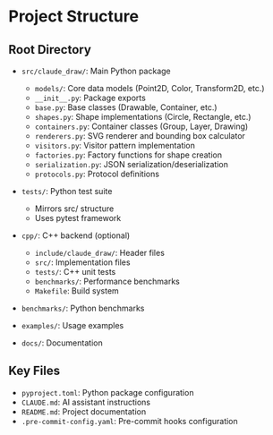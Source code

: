 # Project Structure

## Root Directory
- `src/claude_draw/`: Main Python package
  - `models/`: Core data models (Point2D, Color, Transform2D, etc.)
  - `__init__.py`: Package exports
  - `base.py`: Base classes (Drawable, Container, etc.)
  - `shapes.py`: Shape implementations (Circle, Rectangle, etc.)
  - `containers.py`: Container classes (Group, Layer, Drawing)
  - `renderers.py`: SVG renderer and bounding box calculator
  - `visitors.py`: Visitor pattern implementation
  - `factories.py`: Factory functions for shape creation
  - `serialization.py`: JSON serialization/deserialization
  - `protocols.py`: Protocol definitions

- `tests/`: Python test suite
  - Mirrors src/ structure
  - Uses pytest framework

- `cpp/`: C++ backend (optional)
  - `include/claude_draw/`: Header files
  - `src/`: Implementation files
  - `tests/`: C++ unit tests
  - `benchmarks/`: Performance benchmarks
  - `Makefile`: Build system

- `benchmarks/`: Python benchmarks
- `examples/`: Usage examples
- `docs/`: Documentation

## Key Files
- `pyproject.toml`: Python package configuration
- `CLAUDE.md`: AI assistant instructions
- `README.md`: Project documentation
- `.pre-commit-config.yaml`: Pre-commit hooks configuration